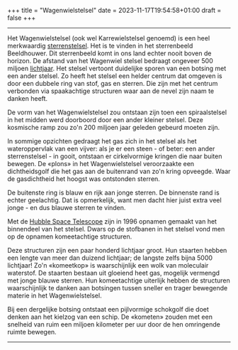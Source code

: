 +++
title = "Wagenwielstelsel"
date = 2023-11-17T19:54:58+01:00
draft = false
+++

---
Het Wagenwielstelsel (ook wel Karrewielstelsel genoemd) is een heel
merkwaardig [sterrenstelsel](/encyclopedie/sterrenstelsel). Het is te
vinden in het sterrenbeeld Beeldhouwer. Dit sterrenbeeld komt in ons
land echter nooit boven de horizon. De afstand van het Wagenwiel stelsel
bedraagt ongeveer 500 miljoen [lichtjaar](/encyclopedie/lichtjaar). Het
stelsel vertoont duidelijke sporen van een botsing met een ander
stelsel. Zo heeft het stelsel een helder centrum dat omgeven is door een
dubbele ring van stof, gas en sterren. Die zijn met het centrum
verbonden via spaakachtige structuren waar aan de nevel zijn naam te
danken heeft.

De vorm van het Wagenwielstelsel zou ontstaan zijn toen een
spiraalstelsel in het midden werd doorboord door een ander kleiner
stelsel. Deze kosmische ramp zou zo'n 200 miljoen jaar geleden gebeurd
moeten zijn.

In sommige opzichten gedraagt het gas zich in het stelsel als het
wateroppervlak van een vijver: als je er een steen - of beter: een ander
sterrenstelsel - in gooit, ontstaan er cirkelvormige kringen die naar
buiten bewegen. De «plons» in het Wagenwielstelsel veroorzaakte een
dichtheidsgolf die het gas aan de buitenrand van zo\'n kring opveegde.
Waar de gasdichtheid het hoogst was ontstonden sterren.

De buitenste ring is blauw en rijk aan jonge sterren. De binnenste rand
is echter geelachtig. Dat is opmerkelijk, want men dacht hier juist
extra veel jonge - en dus blauwe sterren te vinden.

Met de [Hubble Space Telescope](/encyclopedie/hst) zijn in 1996 opnamen
gemaakt van het binnendeel van het stelsel. Dwars op de stofbanen in het
stelsel vond men op de opnamen komeetachtige structuren.

Deze structuren zijn een paar honderd lichtjaar groot. Hun staarten
hebben een lengte van meer dan duizend lichtjaar; de langste zelfs bijna
5000 lichtjaar! Zo\'n «komeetkop» is waarschijnlijk een wolk van
moleculair waterstof. De staarten bestaan uit gloeiend heet gas,
mogelijk vermengd met jonge blauwe sterren. Hun komeetachtige uiterlijk
hebben de structuren waarschijnlijk te danken aan botsingen tussen
sneller en trager bewegende materie in het Wagenwielstelsel.

Bij een dergelijke botsing ontstaat een pijlvormige schokgolf die doet
denken aan het kielzog van een schip. De «kometen» zouden met een
snelheid van ruim een miljoen kilometer per uur door de hen omringende
ruimte bewegen.

---
